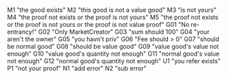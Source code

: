 M1 "the good exists"
M2 "this good is not a value good"
M3 "is not yours"
M4 "the proof not exists or the proof is not yours"
M5 "the proof not exists or the proof is not yours or the proof is not value proof"
G01 "No re-entrancy!"
G02 "Only MarketCreator"
G03 "sum should 100"
G04 "your aren't the owner"
G05 "you havn't priv"
G06 "Fee should > 0"
G07 "should be normal good"
G08 "should be value good"
G09 "value good's value not enough"
G10 "value good's quantity not enough"
G11 "normal good's value not enough"
G12 "normal good's quantity not enough"
U1 "you refer exists"
P1 "not your proof"
N1 "add error"
N2 "sub error"




